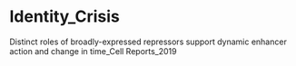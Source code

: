 # Identity_Crisis
Distinct roles of broadly-expressed repressors support  dynamic enhancer action and change in time_Cell Reports_2019
